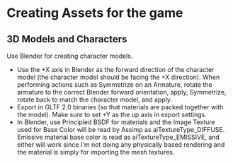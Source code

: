
# Creating Assets for the game

## 3D Models and Characters

Use Blender for creating character models. 
- Use the +X axis in Blender as the forward direction of the character model (the character model should be facing the +X direction). When performing actions such as Symmetrize on an Armature, rotate the armature to the correct Blender forward orientation, apply, Symmetrize, rotate back to match the character model, and apply.
- Export in GLTF 2.0 binaries (so that materials are packed together with the model). Make sure to set +Y as the up axis in export settings.
- In Blender, use Principled BSDF for materials and the Image Texture used for Base Color will be read by Assimp as aiTextureType_DIFFUSE. Emissive material base color is read as aiTextureType_EMISSIVE, and either will work since I'm not doing any physically based rendering and the material is simply for importing the mesh textures.
